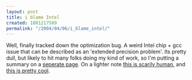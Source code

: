 ```yaml
---
layout: post
title: i blame Intel
created: 1081217589
permalink: "/2004/04/06/i_blame_intel/"
---
```

Well, finally tracked down the optimization bug.  A weird Intel chip + gcc issue that can be described as an 'extended precision problem'.    Its pretty dull, but likely to hit many folks doing my kind of work, so I'm putting a summary on a <a href="/book/view/528">seperate page</a>.  On a lighter note <a href="http://www.sony.net/SonyInfo/QRIO/story/">this is scarily human</a>, and <a href="http://hinterlands.cc/index.php?showtopic=30">this is pretty cool</a>.
